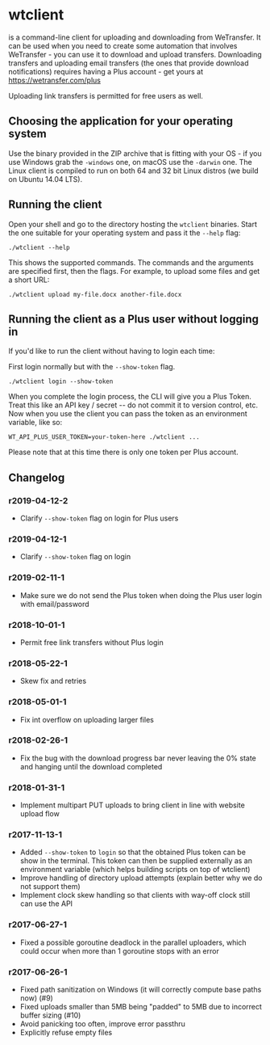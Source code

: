 # wtclient

is a command-line client for uploading and downloading from WeTransfer. It can be used when you need to create some automation
that involves WeTransfer - you can use it to download and upload transfers. Downloading transfers and uploading email
transfers (the ones that provide download notifications) requires having a Plus account - get yours at https://wetransfer.com/plus

Uploading link transfers is permitted for free users as well.

## Choosing the application for your operating system

Use the binary provided in the ZIP archive that is fitting with your OS - if you use Windows grab the `-windows` one, on macOS use the `-darwin` one.
The Linux client is compiled to run on both 64 and 32 bit Linux distros (we build on Ubuntu 14.04 LTS).

## Running the client

Open your shell and go to the directory hosting the `wtclient` binaries. Start the one suitable for your operating system and pass it the `--help` flag:

    ./wtclient --help

This shows the supported commands. The commands and the arguments are specified first, then the flags. For example, to upload some files and get
a short URL:

    ./wtclient upload my-file.docx another-file.docx

## Running the client as a Plus user without logging in

If you'd like to run the client without having to login each time:

First login normally but with the `--show-token` flag.

    ./wtclient login --show-token

When you complete the login process, the CLI will give you a Plus Token. Treat this like
an API key / secret -- do not commit it to version control, etc. Now when you use the client
you can pass the token as an environment variable, like so:

    WT_API_PLUS_USER_TOKEN=your-token-here ./wtclient ...

Please note that at this time there is only one token per Plus account.

## Changelog

### r2019-04-12-2

* Clarify `--show-token` flag on login for Plus users

### r2019-04-12-1

* Clarify `--show-token` flag on login

### r2019-02-11-1

* Make sure we do not send the Plus token when doing the Plus user login with email/password

### r2018-10-01-1

* Permit free link transfers without Plus login

### r2018-05-22-1

* Skew fix and retries

### r2018-05-01-1

* Fix int overflow on uploading larger files

### r2018-02-26-1

* Fix the bug with the download progress bar never leaving the 0% state and hanging until the download completed

### r2018-01-31-1

* Implement multipart PUT uploads to bring client in line with website upload flow

### r2017-11-13-1

* Added `--show-token` to `login` so that the obtained Plus token can be show in the terminal. This token can then be supplied externally as an
  environment variable (which helps building scripts on top of wtclient)
* Improve handling of directory upload attempts (explain better why we do not support them)
* Implement clock skew handling so that clients with way-off clock still can use the API

### r2017-06-27-1

* Fixed a possible goroutine deadlock in the parallel uploaders, which could occur when more than 1 goroutine stops with an error

### r2017-06-26-1

* Fixed path sanitization on Windows (it will correctly compute base paths now) (#9)
* Fixed uploads smaller than 5MB being "padded" to 5MB due to incorrect buffer sizing (#10)
* Avoid panicking too often, improve error passthru
* Explicitly refuse empty files
